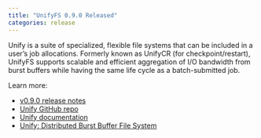 ```yaml
---
title: "UnifyFS 0.9.0 Released"
categories: release
---
```


Unify is a suite of specialized, flexible file systems that can be included in a user’s job allocations. Formerly known as UnifyCR (for checkpoint/restart), UnifyFS supports scalable and efficient aggregation of I/O bandwidth from burst buffers while having the same life cycle as a batch-submitted job.

Learn more:
- [v0.9.0 release notes](https://github.com/LLNL/UnifyFS/releases/tag/v0.9.0)
- [Unify GitHub repo](https://github.com/LLNL/UnifyFS)
- [Unify documentation](https://unifyfs.readthedocs.io/en/latest/)
- [Unify: Distributed Burst Buffer File System](https://computing.llnl.gov/projects/unify)
